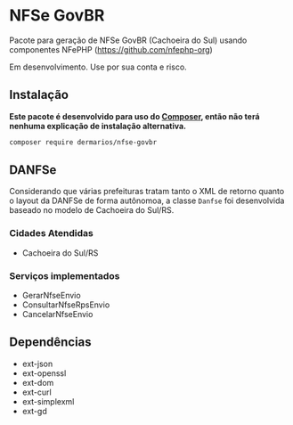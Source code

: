 # NFSe GovBR
Pacote para geração de NFSe GovBR (Cachoeira do Sul) usando componentes NFePHP (https://github.com/nfephp-org)

Em desenvolvimento. Use por sua conta e risco.

## Instalação

**Este pacote é desenvolvido para uso do [Composer](https://getcomposer.org/), então não terá nenhuma explicação de instalação alternativa.**

```bash
composer require dermarios/nfse-govbr
```
## DANFSe
Considerando que várias prefeituras tratam tanto o XML de retorno quanto o layout da DANFSe de forma autônomoa, a classe `Danfse` foi desenvolvida baseado no modelo de Cachoeira do Sul/RS.

### Cidades Atendidas
- Cachoeira do Sul/RS

### Serviços implementados
- GerarNfseEnvio
- ConsultarNfseRpsEnvio
- CancelarNfseEnvio

## Dependências
- ext-json
- ext-openssl
- ext-dom
- ext-curl
- ext-simplexml
- ext-gd

